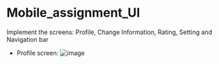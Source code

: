 # Mobile_assignment_UI
Implement the screens: Profile, Change Information, Rating, Setting and Navigation bar

* Profile screen:
  ![image](https://github.com/hoductrihcmut123/Mobile_assignment_UI/assets/76983358/0560a896-f585-484b-aaf7-4c5e3abbe7e3)
